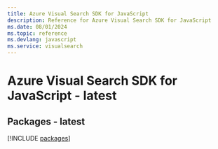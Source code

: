 ```yaml
---
title: Azure Visual Search SDK for JavaScript
description: Reference for Azure Visual Search SDK for JavaScript
ms.date: 08/01/2024
ms.topic: reference
ms.devlang: javascript
ms.service: visualsearch
---
```

# Azure Visual Search SDK for JavaScript - latest
## Packages - latest
[!INCLUDE [packages](visual-search-index.md)]